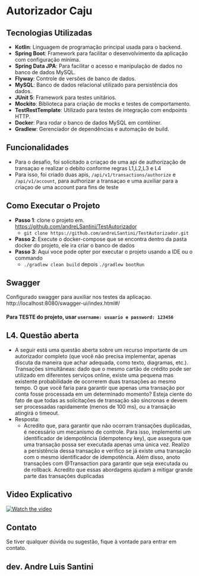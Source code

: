 # Autorizador Caju


## Tecnologias Utilizadas

- **Kotlin**: Linguagem de programação principal usada para o backend.
- **Spring Boot**: Framework para facilitar o desenvolvimento da aplicação com configuração mínima.
- **Spring Data JPA**: Para facilitar o acesso e manipulação de dados no banco de dados MySQL.
- **Flyway**: Controle de versões de banco de dados.
- **MySQL**: Banco de dados relacional utilizado para persistência dos dados.
- **JUnit 5**: Framework para testes unitários.
- **Mockito**: Biblioteca para criação de mocks e testes de comportamento.
- **TestRestTemplate**: Utilizado para testes de integração com endpoints HTTP.
- **Docker**: Para rodar o banco de dados MySQL em contêiner.
- **Gradlew**: Gerenciador de dependências e automação de build.

## Funcionalidades
- Para o desafio, foi solicitado a criaçao de uma api de authorização de transaçao e realizar o debito conforme 
regras L1,L2,L3 e L4
- Para isso, foi criado duas apis, ``/api/v1/transactions/authorize`` e ``/api/v1/account``, para authorizar a transaçao e uma auxiliar para a criaçao de uma account para fins de teste


## Como Executar o Projeto
- **Passo 1**: clone o projeto em. https://github.com/andreLSantini/TestAutorizador 
  - ``git clone https://github.com/andreLSantini/TestAutorizador.git``
- **Passo 2**: Execute o docker-compose que se encontra dentro da pasta docker do projeto, ele ira criar o banco de dados
- **Passo 3**: Aqui voce pode opter por executar o projeto usando a IDE ou o commando
  - ``./gradlew clean build`` depois ``./gradlew bootRun``

## Swagger
Configurado swagger para auxiliar nos testes da aplicaçao.
http://localhost:8080/swagger-ui/index.html#/
#### Para TESTE do projeto, usar ```username: usuario e password: 123456```


## L4. Questão aberta
- A seguir está uma questão aberta sobre um recurso importante de um autorizador completo (que você não precisa implementar, apenas discuta da maneira que achar adequada, como texto, diagramas, etc.). Transações simultâneas: dado que o mesmo cartão de crédito pode ser utilizado em diferentes serviços online, existe uma pequena mas existente probabilidade de ocorrerem duas transações ao mesmo tempo. O que você faria para garantir que apenas uma transação por conta fosse processada em um determinado momento? Esteja ciente do fato de que todas as solicitações de transação são síncronas e devem ser processadas rapidamente (menos de 100 ms), ou a transação atingirá o timeout. 
- Resposta:
  - Acredito que, para garantir que não ocorram transações duplicadas, é necessário um mecanismo de controle. Para isso, implementei um identificador de idempotência (idempotency key), que assegura que uma transação possa ser executada apenas uma única vez. Realizo a persistência dessa transação e verifico se já existe uma transação com o mesmo identificador de idempotência. Além disso, anoto transações com @Transaction para garantir que seja executada ou de rollback. Acredito que essas abordagens ajudam a mitigar grande parte das transações duplicadas

## Video Explicativo
[![Watch the video](https://i.sstatic.net/Vp2cE.png)](https://youtu.be/gA6MmIRl0a8)

## Contato

Se tiver qualquer dúvida ou sugestão, fique à vontade para entrar em contato.

## dev. Andre Luis Santini

